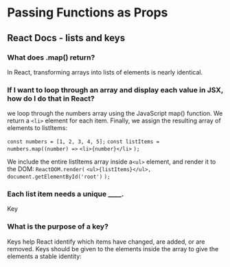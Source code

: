 # Passing Functions as Props

## React Docs - lists and keys

### What does .map() return?

In React, transforming arrays into lists of elements is nearly identical.


### If I want to loop through an array and display each value in JSX, how do I do that in React?

 we loop through the numbers array using the JavaScript map() function. We return a ``` <li> ``` element for each item. Finally, we assign the resulting array of elements to listItems:

``` const numbers = [1, 2, 3, 4, 5]; ```
``` const listItems = numbers.map((number) => ```
  ``` <li>{number}</li> ```
``` ); ```

We include the entire listItems array inside a``` <ul> ``` element, and render it to the DOM:
``` ReactDOM.render( ```
 ``` <ul>{listItems}</ul>, ```
  ``` document.getElementById('root') ```
 ``` ); ```

### Each list item needs a unique ____.

Key

### What is the purpose of a key?

Keys help React identify which items have changed, are added, or are removed. Keys should be given to the elements inside the array to give the elements a stable identity: